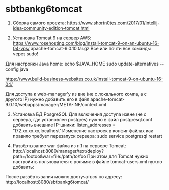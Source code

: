 # sbtbankg6tomcat
1) Сборка самого проекта: https://www.shortn0tes.com/2017/01/intellij-idea-community-edition-tomcat.html

2) Установка Tomcat 9 на сервер AWS: https://www.rosehosting.com/blog/install-tomcat-9-on-an-ubuntu-16-04-vps/
apache-tomcat-9.0.10.tar.gz
Все или почти все команды через sudo!

Для настройки Java home:
echo $JAVA_HOME
sudo update-alternatives --config java

https://www.build-business-websites.co.uk/install-tomcat-9-on-ubuntu-16-04/

Для доступа к web-manager'у из вне (не с локального компа, а с другого IP) нужно добавить его в файл apache-tomcat-9.0.10/webapps/manager/META-INF/context.xml

3) Установка БД PosgreSQL
Для включения доступа извне (не с сервера, где установлен postgres) нужно в файл postgresql.conf добавить внешние IP-шники:
listen_addresses = '172.xx.xx.xx,localhost'
Изменение настроек в конфиг файлах как правило требует перезапуск сервера: sudo service postgresql restart

4) Развёртывание war файла из п.1 на сервере Tomcat: http://localhost:8080/manager/text/deploy?path=/footoo&war=file:/path/to/foo
При этом для Tomcat нужно настройить пользователя с ролями: в файле tomcat-users.xml нужно добавить:
<role rolename="manager-gui"/>
<role rolename="manager-script"/>
<role rolename="manager-jmx"/>
<user username="username" password="userpass" roles="manager-gui,manager-script,manager-jmx"/>
После развёртывания можно достучаться по адресу: http://localhost:8080/sbtbankg6tomcat/

